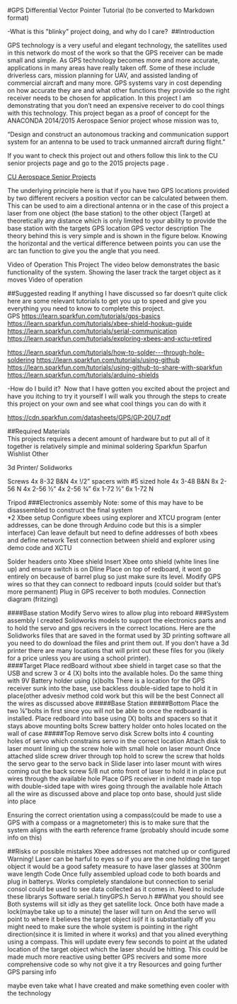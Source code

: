 #GPS Differential Vector Pointer Tutorial
(to be converted to Markdown format) 

-What is this "blinky" project doing, and why do I care? 
##Introduction

GPS technology is a very useful and elegant technology, the satellites used in this network do most of the work so that the GPS receiver can be made small and simple. As GPS technology becomes more and more accurate, applications in many areas have really taken off. Some of these include driverless cars, mission planning for UAV, and assisted landing of commercial aircraft and many more. GPS systems vary in cost depending on how accurate they are and what other functions they provide so the right receiver needs to be chosen for application. In this project I am demonstrating that you don’t need an expensive receiver to do cool things with this technology. 
This project began as a proof of concept for the ANACONDA 2014/2015 Aerospace Senior project whose mission was to,

“Design and construct an autonomous tracking and communication support system for an antenna to be used to track unmanned aircraft during flight.”

If you want to check this project out and others follow this link to the CU senior projects page and go to the 2015 projects page . 

[CU Aerospace Senior Projects](http://www.colorado.edu/aerospace/current-students/undergraduates/senior-design-projects?qt-qt_senior_design_2014_15=1#qt-qt_senior_design_2014_15)

The underlying principle here is that if you have two GPS locations provided by two different recivers a position vector can be calculated between them. This can be used to aim a directional antenna or in the case of this project a laser from one object (the base station) to the other object (Target) at theoretically any distance which is only limited to your ability to provide the base station with the targets GPS location 
GPS vector description
The theory behind this is very simple and is shown in the figure below. Knowing the horizontal and the vertical difference between points you can use the arc tan function to give you the angle that you need. 

Video of Operation
This Project
The video below demonstrates the basic functionality of the system. Showing the laser track the target object as it moves
Video of operation

##Suggested reading
If anything I have discussed so far doesn’t quite click here are some relevant tutorials to get you up to speed and give you everything you need to know to complete this project.  
GPS
https://learn.sparkfun.com/tutorials/gps-basics
https://learn.sparkfun.com/tutorials/xbee-shield-hookup-guide
https://learn.sparkfun.com/tutorials/serial-communication
https://learn.sparkfun.com/tutorials/exploring-xbees-and-xctu-retired

https://learn.sparkfun.com/tutorials/how-to-solder---through-hole-soldering
https://learn.sparkfun.com/tutorials/using-github
https://learn.sparkfun.com/tutorials/using-github-to-share-with-sparkfun
https://learn.sparkfun.com/tutorials/arduino-shields





-How do I build it? 
Now that I have gotten you excited about the project and have you itching to try it yourself I will walk you through the steps to create this project on your own and see what cool things you can do with it

https://cdn.sparkfun.com/datasheets/GPS/GP-20U7.pdf

##Required Materials	
This projects requires a decent amount of hardware but to put all of it together is relatively simple and minimal soldering 
Sparkfun
Sparfun Wishlist
Other

3d Printer/ Solidworks

Screws
4x 8-32 B&N
4x !/2” spacers with #5 sized hole
4x 3-48 B&N
8x 2-56 N
4x 2-56 ½”
4x 2-56 ¾”
6x 1-72 ½”
6x 1-72 N

Tripod
###Electronics assembly
Note: some of this may have to be disassembled to construct the final system  
*2
Xbee setup
Configure xbees using explorer and XTCU program (enter addresses, can be done through Arduino code but this is a simpler interface)
Can leave default but need to define addresses of both xbees and define network
Test connection between shield and explorer using demo code and XCTU


Solder headers onto Xbee shield
Insert Xbee onto shield (white lines line up) and ensure switch is on Dline
Place on top of redboard, it wont go entirely on because of barrel plug so just make sure its level.
Modify GPS wires so that they can connect to redboard inputs (could solder but that’s more permanent)
Plug in GPS receiver to both modules.
Connection diagram (fritzing)

####Base station 
Modify Servo wires to allow plug into reboard
###System assembly 
I created Solidworks models to support the electronics parts and to hold the servo and gps recivers in the correct locations. Here are the Solidworks files that are saved in the format used by 3D printing software all you need to do download the files and print them out. If you don’t have a 3d printer there are many locations that will print out these files for you (likely for a price unless you are using a school printer).  
####Target
Place redBoard without xbee shield in   target case so that the USB and screw 3 or 4 (X) bolts into the available holes. 
Do the same thing with  9V Battery holder using (x)bolts
There is a location for the GPS receiver sunk into the base, use backless double-sided tape to hold it in place(other advesiv method cold work but this will be the best
Connect all the wires as discussed above
####Base Station
#####Bottom
Place the two ¼”bolts in first since you will not be able to once the redboard is installed. 
Place redboard into base using (X) bolts and spacers so that it stays above mounting bolts
Screw battery holder onto holes located on the wall of case
#####Top
Remove servo disk
Screw bolts into 4 counting holes of servo which constrains servo in the correct location
Attach disk to laser mount lining up the screw hole with small hole on laser mount
Once attached slide screw driver through top hold to screw the screw that holds the servo gear to the servo back in 
Slide laser into laser mount with wires coming out the back screw 5/8 nut onto front of laser to hold it in place put wires through the available hole
Place GPS receiver in indent made in top with double-sided tape with wires going through the available hole
Attach all the wire as discussed above and place top onto base, should just slide into place


Ensuring the correct orientation using a compass(could be made to use a GPS with a compass or a magnetometer) this is to make sure that the system aligns with the earth reference frame (probably should incude some info on this)

##Risks or possible mistakes
Xbee addresses not matched up or configured
Warning! Laser can be harful to eyes so if you are the one holding the target object it would be a good safety measure to have laser glasses at 300nm wave length 
Code
Once fully assembled upload code to both boards and plug in batterys. Works completely standalone but connection to serial consol could be used to see data collected as it comes in.
Need to include these librarys
Software serial.h
tinyGPS.h
Servo.h
##What you should see
Both systems will sit idly as they get satellite lock. Once both have made a lock(maybe take up to a minute) the laser will turn on And the servo will point to where it believes the target object is(if it is substantially off you might need to make sure the whole system is pointing in the right direction(since it is limited in where it works) and that you alined everything using a compass. This will update every few seconds to point at the udated location of the target object which the laser should be hitting. This could be made much more reactive using better GPS recivers and some more comprehensive code so why not give it a try
Resources and going further
GPS parsing info

maybe even take what I have created and make something even cooler with the technology
